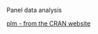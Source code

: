 Panel data analysis

[plm - from the CRAN website](https://cran.r-project.org/web/packages/plm/vignettes/A_plmPackage.html)
